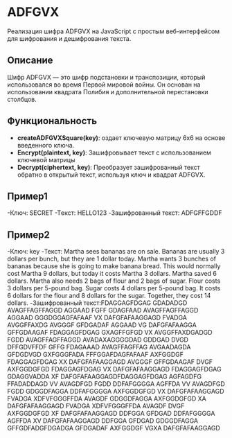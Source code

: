 # ADFGVX
Реализация шифра ADFGVX на JavaScript с простым веб-интерфейсом для шифрования и дешифрования текста.

## Описание
Шифр ADFGVX — это шифр подстановки и транспозиции, который использовался во время Первой мировой войны. Он основан на использовании квадрата Полибия и дополнительной перестановки столбцов.

## Функциональность
- **createADFGVXSquare(key)**: оздает ключевую матрицу 6x6 на основе введенного ключа.
- **Encrypt(plaintext, key)**: Зашифровывает текст с использованием ключевой матрицы
- **Decrypt(ciphertext, key)**: Преобразует зашифрованный текст обратно в открытый текст, используя ключ и квадрат ADFGVX.

## Пример1
-Ключ: SECRET
-Tекст: HELLO123
-Зашифрованный текст: ADFGFFGDDF
## Пример2
-Ключ: key
-Текст: Martha sees bananas are on sale. Bananas are usually 3 dollars per bunch, but they are 1 dollar today. Martha wants 3 bunches of bananas because she is going to make banana bread. This would normally cost Martha 9 dollars, but today it costs Martha 3 dollars. Martha saved 6 dollars. Martha also needs 2 bags of flour and 2 bags of sugar. Flour costs 3 dollars per 5-pound bag. Sugar costs 4 dollars per 5-pound bag. It costs 6 dollars for the flour and 8 dollars for the sugar. Together, they cost 14 dollars.
-Зашифрованный текст:FDAGGAGFDGAG GDADADGD AVAGFFAGFFAGGD AGGAAD FGFF GDAGFAAD AVAGFFAGFFAGGD AGGAAD GGGDGGAGFAFAAF VX DAFGFAFAAGGAGD FVADGA AVGGFFAXDG AVGGGF GFDGADAF AGGAAD VG DAFGFAFAAGGA GFFGDAAGAF FDAGGAGFDGAG GXAGFFGFGD VX AVGGFFAXDGADGD FGDD AVAGFFAGFFAGGD AVADAXAGGGGDAD GDDGAD DVGD DFFGDVFFDF GFFG FDAGAAAD AVAGFFAGFFAG AVGAADAGDA GFDGDVGD GXFGGGFADA FFFGGAFDAGFAFAAF AXFGGDGF FDAGGAGFDGAG XX DAFGFAFAAGGAGD AVGGGF GFFGDAAGAF DVGF AXFGGDGFGD FDAGGAGFDGAG VX DAFGFAFAAGGAGD FDAGGAGFDGAG GDAGGVADDA XF DAFGFAFAAGGAGDFDAGGAGFDGAG AGFAGDFG FFADADDAGD VV AVAGDFGD FGDD DDFAFGGGGA AGFFDA VV AVAGDFGD FGDD GDGGDFAGGA DDFAFGGGGA AXFGGDGFGD VX DAFGFAFAAGGAGD FVADGA XDFVFGGGFFDA AVAGDF GDGGDFAGGA AXFGGDGFGD XA DAFGFAFAAGGAGD FVADGA XDFVFGGGFFDA AVAGDF DVGF AXFGGDGFGD XF DAFGFAFAAGGAGD DDFGGA GFDGAD DDFAFGGGGA AGFFDA XV DAFGFAFAAGGAGD DDFGGA GFDGAD GDGGDFAGGA GFFGDFADGFDGADGA GFDGADAF AXFGGDGF VGXA DAFGFAFAAGGAGD

